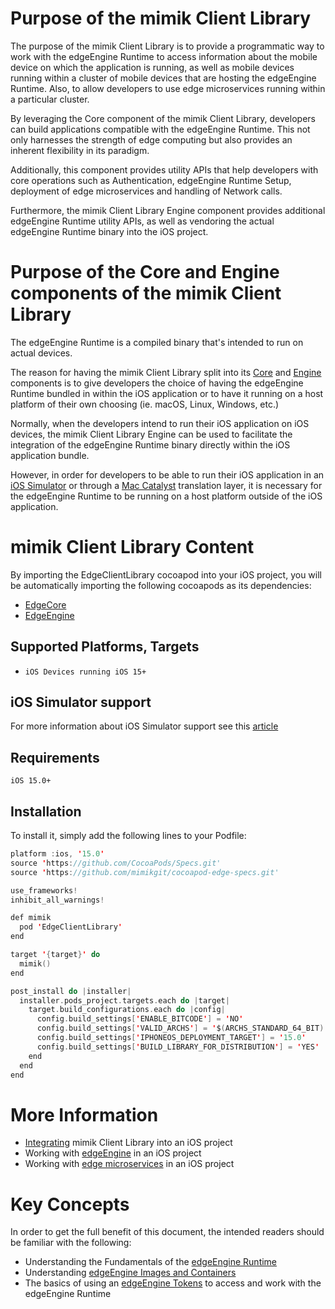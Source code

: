 # Purpose of the mimik Client Library

The purpose of the mimik Client Library is to provide a programmatic way to work with the edgeEngine Runtime to access information about the mobile device on which the application is running, as well as mobile devices running within a cluster of mobile devices that are hosting the edgeEngine Runtime. Also, to allow developers to use edge microservices running within a particular cluster.

By leveraging the Core component of the mimik Client Library, developers can build applications compatible with the edgeEngine Runtime. This not only harnesses the strength of edge computing but also provides an inherent flexibility in its paradigm.

Additionally, this component provides utility APIs that help developers with core operations such as Authentication, edgeEngine Runtime Setup, deployment of edge microservices and handling of Network calls.

Furthermore, the mimik Client Library Engine component provides additional edgeEngine Runtime utility APIs, as well as vendoring the actual edgeEngine Runtime binary into the iOS project.


# Purpose of the Core and Engine components of the mimik Client Library

The edgeEngine Runtime is a compiled binary that's intended to run on actual devices.

The reason for having the mimik Client Library split into its [Core](https://github.com/mimikgit/cocoapod-EdgeCore) and [Engine](https://github.com/mimikgit/cocoapod-EdgeEngine) components is to give developers the choice of having the edgeEngine Runtime bundled in within the iOS application or to have it running on a host platform of their own choosing (ie. macOS, Linux, Windows, etc.)

Normally, when the developers intend to run their iOS application on iOS devices, the mimik Client Library Engine can be used to facilitate the integration of the edgeEngine Runtime binary directly within the iOS application bundle.

However, in order for developers to be able to run their iOS application in an [iOS Simulator](https://developer.apple.com/documentation/xcode/running-your-app-in-simulator-or-on-a-device) or through a [Mac Catalyst](https://developer.apple.com/mac-catalyst/) translation layer, it is necessary for the edgeEngine Runtime to be running on a host platform outside of the iOS application.


# mimik Client Library Content

By importing the EdgeClientLibrary cocoapod into your iOS project, you will be automatically importing the following cocoapods as its dependencies:

  - [EdgeCore](https://github.com/mimikgit/cocoapod-EdgeCore)
  - [EdgeEngine](https://github.com/mimikgit/cocoapod-EdgeEngine)

## Supported Platforms, Targets

* `iOS Devices running iOS 15+`


## iOS Simulator support

For more information about iOS Simulator support see this [article](https://devdocs.mimik.com/tutorials/12-index#workingwithaniossimulator)


## Requirements
```
iOS 15.0+
```


## Installation

To install it, simply add the following lines to your Podfile:


```swift
platform :ios, '15.0'
source 'https://github.com/CocoaPods/Specs.git'
source 'https://github.com/mimikgit/cocoapod-edge-specs.git'

use_frameworks!
inhibit_all_warnings!

def mimik
  pod 'EdgeClientLibrary'
end

target '{target}' do
  mimik()
end

post_install do |installer|
  installer.pods_project.targets.each do |target|
    target.build_configurations.each do |config|
      config.build_settings['ENABLE_BITCODE'] = 'NO'
      config.build_settings['VALID_ARCHS'] = '$(ARCHS_STANDARD_64_BIT)'
      config.build_settings['IPHONEOS_DEPLOYMENT_TARGET'] = '15.0'
      config.build_settings['BUILD_LIBRARY_FOR_DISTRIBUTION'] = 'YES'
    end
  end
end
```


# More Information

* [Integrating](https://devdocs.mimik.com/tutorials/11-index) mimik Client Library into an iOS project
* Working with [edgeEngine](https://devdocs.mimik.com/tutorials/12-index) in an iOS project
* Working with [edge microservices](https://devdocs.mimik.com/tutorials/13-index) in an iOS project


# Key Concepts

In order to get the full benefit of this document, the intended readers should be familiar with the following:

* Understanding the Fundamentals of the [edgeEngine Runtime](https://devdocs.mimik.com/key-concepts/01-index)
* Understanding [edgeEngine Images and Containers](https://devdocs.mimik.com/key-concepts/02-index)
* The basics of using an [edgeEngine Tokens](https://devdocs.mimik.com/key-concepts/03-index) to access and work with the edgeEngine Runtime
